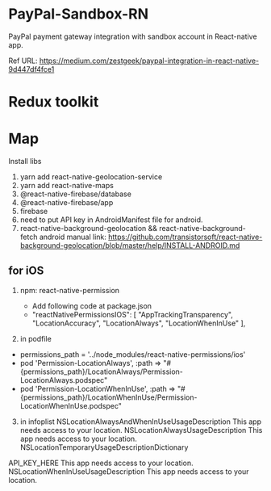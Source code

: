 # PayPal-Sandbox-RN
PayPal payment gateway integration with sandbox account in React-native app.

Ref URL: https://medium.com/zestgeek/paypal-integration-in-react-native-9d447df4fce1


# Redux toolkit

# Map

Install libs
1. yarn add react-native-geolocation-service
2. yarn add react-native-maps
3. @react-native-firebase/database
4. @react-native-firebase/app
5. firebase
6. need to put API key in AndroidManifest file for android.
    <meta-data
        android:name="com.google.android.geo.API_KEY"
        android:value="Your Google maps API Key Here"
    />
7. react-native-background-geolocation && react-native-background-fetch
    android manual link: https://github.com/transistorsoft/react-native-background-geolocation/blob/master/help/INSTALL-ANDROID.md

## for iOS
1. npm: react-native-permission
    - Add following code at package.json
    - "reactNativePermissionsIOS": [
        "AppTrackingTransparency",
        "LocationAccuracy",
        "LocationAlways",
        "LocationWhenInUse"
        ],
        
2. in podfile 
- permissions_path = '../node_modules/react-native-permissions/ios'
- pod 'Permission-LocationAlways', :path => "#{permissions_path}/LocationAlways/Permission-LocationAlways.podspec"
- pod 'Permission-LocationWhenInUse', :path => "#{permissions_path}/LocationWhenInUse/Permission-LocationWhenInUse.podspec"

3. in infoplist
  <key>NSLocationAlwaysAndWhenInUseUsageDescription</key>
  <string>This app needs access to your location.</string>
  <key>NSLocationAlwaysUsageDescription</key>
  <string>This app needs access to your location.</string>
  <key>NSLocationTemporaryUsageDescriptionDictionary</key>
  <dict>
    <key>API_KEY_HERE</key>
    <string>This app needs access to your location.</string>
  </dict>
  <key>NSLocationWhenInUseUsageDescription</key>
  <string>This app needs access to your location.</string>
